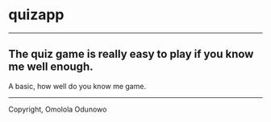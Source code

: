 # quizapp
---
The quiz game is really easy to play if you know me well enough.
---
A basic, how well do you know me game.

---
Copyright, Omolola Odunowo

